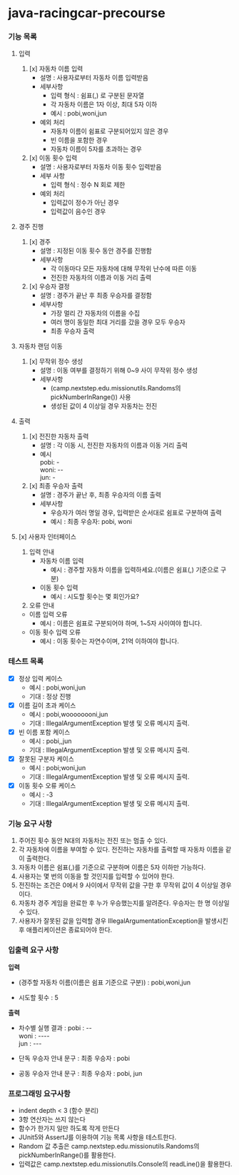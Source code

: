 # java-racingcar-precourse

### 기능 목록
1. 입력
   1. [x] 자동차 이름 입력
      - 설명 : 사용자로부터 자동차 이름 입력받음
      - 세부사항 
        - 입력 형식 : 쉼표(,) 로 구분된 문자열
        - 각 자동차 이름은 1자 이상, 최대 5자 이하
        - 예시 : pobi,woni,jun
      - 예외 처리 
        - 자동차 이름이 쉼표로 구분되어있지 않은 경우
        - 빈 이름을 포함한 경우
        - 자동차 이름이 5자를 초과하는 경우
   2. [x] 이동 횟수 입력
      - 설명 : 사용자로부터 자동차 이동 횟수 입력받음
      - 세부 사항 
        - 입력 형식 : 정수 N 회로 제한
      - 예외 처리
        - 입력값이 정수가 아닌 경우
        - 입력값이 음수인 경우
2. 경주 진행
   1. [x] 경주
      - 설명 : 지정된 이동 횟수 동안 경주를 진행함
      - 세부사항
        - 각 이동마다 모든 자동차에 대해 무작위 난수에 따른 이동
        - 전진한 자동차의 이름과 이동 거리 출력
   2. [x] 우승자 결정
      - 설명 : 경주가 끝난 후 최종 우승자를 결정함
      - 세부사항
        - 가장 멀리 간 자동차의 이름을 수집
        - 여러 명이 동일한 최대 거리를 갔을 경우 모두 우승자
        - 최종 우승자 출력
3. 자동차 랜덤 이동
   1. [x] 무작위 정수 생성
      - 설명 : 이동 여부를 결정하기 위해 0~9 사이 무작위 정수 생성
      - 세부사항
        - (camp.nextstep.edu.missionutils.Randoms의 pickNumberInRange()) 사용
        - 생성된 값이 4 이상일 경우 자동차는 전진

4. 출력
   1. [x] 전진한 자동차 출력
      - 설명 : 각 이동 시, 전진한 자동차의 이름과 이동 거리 출력
      - 예시 </br> pobi: - </br>
        woni: -- </br>
        jun: -
    2. [x] 최종 우승자 출력
       - 설명 : 경주가 끝난 후, 최종 우승자의 이름 출력
       - 세부사항
         - 우승자가 여러 명일 경우, 입력받은 순서대로 쉼표로 구분하여 출력
         - 예시 : 최종 우승자: pobi, woni
5. [x] 사용자 인터페이스
   1. 입력 안내
      - 자동차 이름 입력
        - 예시 : 경주할 자동차 이름을 입력하세요.(이름은 쉼표(,) 기준으로 구분)
      - 이동 횟수 입력
        - 예시 : 시도할 횟수는 몇 회인가요?
   2. 오류 안내
    - 이름 입력 오류
      - 예시 : 이름은 쉼표로 구분되어야 하며, 1~5자 사이여야 합니다.
    - 이동 횟수 입력 오류
      - 예시 : 이동 횟수는 자연수이며, 21억 이하여야 합니다.

### 테스트 목록
-[x] 정상 입력 케이스
  - 예시 : pobi,woni,jun
  - 기대 : 정상 진행
-[x] 이름 길이 초과 케이스
  - 예시 : pobi,woooooooni,jun
  - 기대 : IllegalArgumentException 발생 및 오류 메시지 출력.
-[x] 빈 이름 포함 케이스
  - 예시 : pobi,,jun
  - 기대 : IllegalArgumentException 발생 및 오류 메시지 출력.
-[x] 잘못된 구분자 케이스
  - 예시 : pobi;woni,jun
  - 기대 : IllegalArgumentException 발생 및 오류 메시지 출력.
-[x] 이동 횟수 오류 케이스
  - 예시 : -3
  - 기대 : IllegalArgumentException 발생 및 오류 메시지 출력.


### 기능 요구 사항
1. 주어진 횟수 동안 N대의 자동차는 전진 또는 멈출 수 있다.
2. 각 자동차에 이름을 부여할 수 있다. 전진하는 자동차를 출력할 때 자동차 이름을 같이 출력한다.
3. 자동차 이름은 쉼표(,)를 기준으로 구분하며 이름은 5자 이하만 가능하다.
4. 사용자는 몇 번의 이동을 할 것인지를 입력할 수 있어야 한다.
5. 전진하는 조건은 0에서 9 사이에서 무작위 값을 구한 후 무작위 값이 4 이상일 경우이다.
6. 자동차 경주 게임을 완료한 후 누가 우승했는지를 알려준다. 우승자는 한 명 이상일 수 있다.
7. 사용자가 잘못된 값을 입력할 경우 IllegalArgumentationException을 발생시킨 후 애플리케이션은 종료되어야 한다.

### 입출력 요구 사항
**입력** 
- (경주할 자동차 이름(이름은 쉼표 기준으로 구분))
    : pobi,woni,jun

- 시도할 횟수
    : 5


**출력**
- 차수별 실행 결과
    : pobi : -- </br>
    woni : ---- </br>
jun : ---

- 단독 우승자 안내 문구
  : 최종 우승자 : pobi

- 공동 우승자 안내 문구
    : 최종 우승자 : pobi, jun


### 프로그래밍 요구사항
- indent depth < 3 (함수 분리)
- 3항 연산자는 쓰지 않는다
- 함수가 한가지 일만 하도록 작게 만든다
- JUnit5와 AssertJ를 이용하여 기능 목록 사항을 테스트한다.
- Random 값 추출은 camp.nextstep.edu.missionutils.Randoms의 pickNumberInRange()를 활용한다.
- 입력값은 camp.nextstep.edu.missionutils.Console의 readLine()을 활용한다.